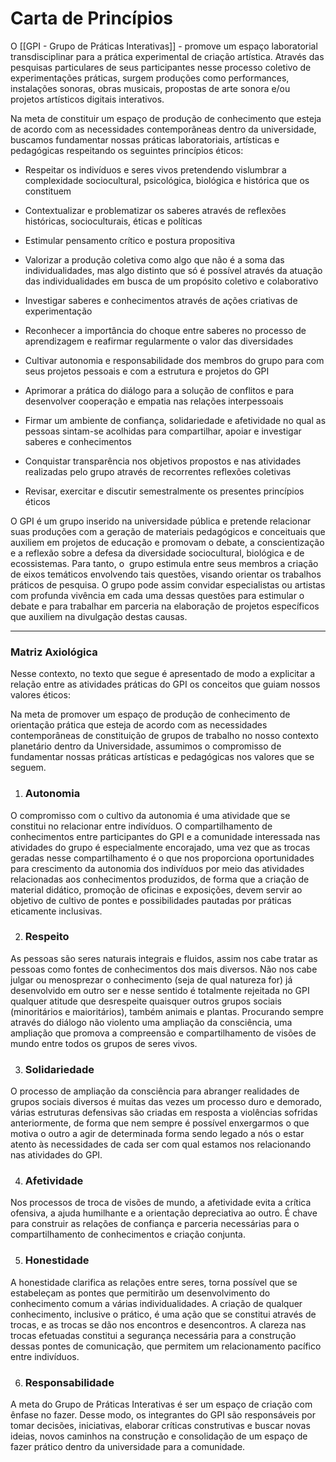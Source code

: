 # Carta de Princípios  

O [[GPI - Grupo de Práticas Interativas]] - promove um espaço laboratorial transdisciplinar para a prática experimental de criação artística. Através das pesquisas particulares de seus participantes nesse processo coletivo de experimentações práticas, surgem produções como performances, instalações sonoras, obras musicais, propostas de arte sonora e/ou projetos artísticos digitais interativos.

Na meta de constituir um espaço de produção de conhecimento que esteja de acordo com as necessidades contemporâneas dentro da universidade, buscamos fundamentar nossas práticas laboratoriais, artísticas e pedagógicas respeitando os seguintes princípios éticos:

-   Respeitar os indivíduos e seres vivos pretendendo vislumbrar a complexidade sociocultural, psicológica, biológica e histórica que os constituem
    
-   Contextualizar e problematizar os saberes através de reflexões históricas, socioculturais, éticas e políticas
    
-   Estimular pensamento crítico e postura propositiva
    
-   Valorizar a produção coletiva como algo que não é a soma das individualidades, mas algo distinto que só é possível através da atuação das individualidades em busca de um propósito coletivo e colaborativo
    
-   Investigar saberes e conhecimentos através de ações criativas de experimentação
    
-   Reconhecer a importância do choque entre saberes no processo de aprendizagem e reafirmar regularmente o valor das diversidades
    
-   Cultivar autonomia e responsabilidade dos membros do grupo para com seus projetos pessoais e com a estrutura e projetos do GPI
    
-   Aprimorar a prática do diálogo para a solução de conflitos e para desenvolver cooperação e empatia nas relações interpessoais
    
-   Firmar um ambiente de confiança, solidariedade e afetividade no qual as pessoas sintam-se acolhidas para compartilhar, apoiar e investigar saberes e conhecimentos
    
-   Conquistar transparência nos objetivos propostos e nas atividades realizadas pelo grupo através de recorrentes reflexões coletivas
    
-   Revisar, exercitar e discutir semestralmente os presentes princípios éticos

O GPI é um grupo inserido na universidade pública e pretende relacionar suas produções com a geração de materiais pedagógicos e conceituais que auxiliem em projetos de educação e promovam o debate, a conscientização e a reflexão sobre a defesa da diversidade sociocultural, biológica e de ecossistemas. Para tanto, o  grupo estimula entre seus membros a criação de eixos temáticos envolvendo tais questões, visando orientar os trabalhos práticos de pesquisa. O grupo pode assim convidar especialistas ou artistas com profunda vivência em cada uma dessas questões para estimular o debate e para trabalhar em parceria na elaboração de projetos específicos que auxiliem na divulgação destas causas.

---
  
  ### Matriz Axiológica

Nesse contexto, no texto que segue é apresentado de modo a explicitar a relação entre as atividades práticas do GPI os conceitos que guiam nossos valores éticos:

Na meta de promover um espaço de produção de conhecimento de orientação prática que esteja de acordo com as necessidades contemporâneas de constituição de grupos de trabalho no nosso contexto planetário dentro da Universidade, assumimos o compromisso de fundamentar nossas práticas artísticas e pedagógicas nos valores que se seguem.

1. ### Autonomia
O compromisso com o cultivo da autonomia é uma atividade que se constitui no relacionar entre indivíduos. O compartilhamento de conhecimentos entre participantes do GPI e a comunidade interessada nas atividades do grupo é especialmente encorajado, uma vez que as trocas geradas nesse compartilhamento é o que nos proporciona oportunidades para crescimento da autonomia dos indivíduos por meio das atividades relacionadas aos conhecimentos produzidos, de forma que a criação de material didático, promoção de oficinas e exposições, devem servir ao objetivo de cultivo de pontes e possibilidades pautadas por práticas eticamente inclusivas.

2. ### Respeito
As pessoas são seres naturais integrais e fluidos, assim nos cabe tratar as pessoas como fontes de conhecimentos dos mais diversos. Não nos cabe julgar ou menosprezar o conhecimento (seja de qual natureza for) já desenvolvido em outro ser e nesse sentido é totalmente rejeitada no GPI qualquer atitude que desrespeite quaisquer outros grupos sociais (minoritários e maioritários), também animais e plantas. Procurando sempre através do diálogo não violento uma ampliação da consciência, uma ampliação que promova a compreensão e compartilhamento de visões de mundo entre todos os grupos de seres vivos.

3. ### Solidariedade
O processo de ampliação da consciência para abranger realidades de grupos sociais diversos é muitas das vezes um processo duro e demorado, várias estruturas defensivas são criadas em resposta a violências sofridas anteriormente, de forma que nem sempre é possível enxergarmos o que motiva o outro a agir de determinada forma sendo legado a nós o estar atento às necessidades de cada ser com qual estamos nos relacionando nas atividades do GPI.

4. ### Afetividade
Nos processos de troca de visões de mundo, a afetividade evita a crítica ofensiva, a ajuda humilhante e a orientação depreciativa ao outro. É chave para construir as relações de confiança e parceria necessárias para o compartilhamento de conhecimentos e criação conjunta.

5. ### Honestidade
A honestidade clarifica as relações entre seres, torna possível que se estabeleçam as pontes que permitirão um desenvolvimento do conhecimento comum a várias individualidades. A criação de qualquer conhecimento, inclusive o prático, é uma ação que se constitui através de trocas, e as trocas se dão nos encontros e desencontros. A clareza nas trocas efetuadas constitui a segurança necessária para a construção dessas pontes de comunicação, que permitem um relacionamento pacífico entre indivíduos.

6. ### Responsabilidade
A meta do Grupo de Práticas Interativas é ser um espaço de criação com ênfase no fazer. Desse modo, os integrantes do GPI são responsáveis por tomar decisões, iniciativas, elaborar críticas construtivas e buscar novas ideias, novos caminhos na construção e consolidação de um espaço de fazer prático dentro da universidade para a comunidade.
